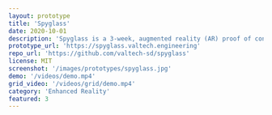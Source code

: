 ```yaml
---
layout: prototype
title: 'Spyglass'
date: 2020-10-01
description: 'Spyglass is a 3-week, augmented reality (AR) proof of concept (POC) by Valtech and Contentstack. The Spyglass POC uses AR to help demystify skincare products in a retail and home setting.'
prototype_url: 'https://spyglass.valtech.engineering'
repo_url: 'https://github.com/valtech-sd/spyglass'
license: MIT
screenshot: '/images/prototypes/spyglass.jpg'
demo: '/videos/demo.mp4'
grid_video: '/videos/grid/demo.mp4'
category: 'Enhanced Reality'
featured: 3
---
```

